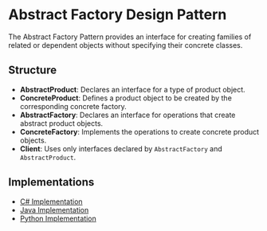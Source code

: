 # Abstract Factory Design Pattern

The Abstract Factory Pattern provides an interface for creating families of related or dependent objects without specifying their concrete classes.

## Structure

- **AbstractProduct**: Declares an interface for a type of product object.
- **ConcreteProduct**: Defines a product object to be created by the corresponding concrete factory.
- **AbstractFactory**: Declares an interface for operations that create abstract product objects.
- **ConcreteFactory**: Implements the operations to create concrete product objects.
- **Client**: Uses only interfaces declared by `AbstractFactory` and `AbstractProduct`.

## Implementations

- [C# Implementation](csharp/README.md)
- [Java Implementation](java/README.md)
- [Python Implementation](python/README.md)